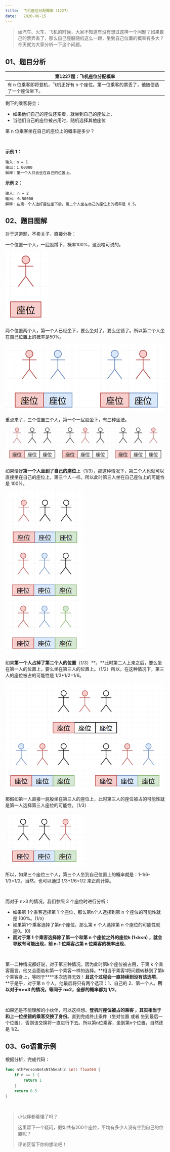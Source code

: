 ```yaml
---
title:	飞机座位分配概率（1227）
date:	2020-06-15
---
```


> 坐汽车、火车、飞机的时候，大家不知道有没有想过这样一个问题？如果自己的票弄丢了，那么自己屁股随机这么一蹲，坐到自己位置的概率有多大？今天就为大家分析一下这个问题。

## 01、题目分析

| 第1227题：飞机座位分配概率                                   |
| ------------------------------------------------------------ |
| 有 n 位乘客即将登机，飞机正好有 n 个座位。第一位乘客的票丢了，他随便选了一个座位坐下。 |

剩下的乘客将会：

- 如果他们自己的座位还空着，就坐到自己的座位上，
- 当他们自己的座位被占用时，随机选择其他座位

第 n 位乘客坐在自己的座位上的概率是多少？

<br/>

**示例 1：**

```
输入：n = 1
输出：1.00000
解释：第一个人只会坐在自己的位置上。
```

**示例 2：**

```
输入: n = 2
输出: 0.50000
解释：在第一个人选好座位坐下后，第二个人坐在自己的座位上的概率是 0.5。
```

## 02、题目图解

对于这道题，不卖关子，直接分析：

一个位置一个人，一屁股蹲下，概率100%，这没啥可说的。

<img src="./04/1.png" alt="PNG" style="zoom: 67%;" />

两个位置两个人，第一个人已经坐下，要么坐对了，要么坐错了。所以第二个人坐在自己位置上的概率是50%。

<img src="./04/2.png" alt="PNG" style="zoom: 67%;" />

重点来了，三个位置三个人，第一个一屁股坐下，有三种坐法。<img src="./04/3.jpeg" alt="PNG" style="zoom: 67%;" />

如果恰好**第一个人坐到了自己的座位**上（1/3），那这种情况下，第二个人也就可以直接坐在自己的座位上，第三个人一样。所以此时第三人坐在自己座位上的可能性是 100%。

<img src="./04/4.png" alt="PNG" style="zoom: 67%;" />

如果**第一个人占掉了第二个人的位置**（1/3）**。**此时第二人上来之后，要么坐在第一人的位置上，要么坐在第三人的位置上。（1/2）所以，在这种情况下，第三人的座位被占的可能性是 1/3*1/2=1/6。

<img src="./04/5.png" alt="PNG" style="zoom: 67%;" />

那假如第一人直接一屁股坐在第三人的座位上，此时第三人的座位被占的可能性就是第一人选择第三人座位的可能性。（1/3）

<img src="./04/6.png" alt="PNG" style="zoom: 67%;" />

所以，如果三个座位三个人，第三个人坐到自己位置上的概率就是：1-1/6-1/3=1/2。当然，也可以通过 1/3+1/6=1/2 来正向计算。

<br/>

而对于 n>3 的情况，我们参照 3 个座位时进行分析：

- 如果第 1个乘客选择第 1 个座位，那么第n个人选择到第 n 个座位的可能性就是 100%。(1/n)
- 如果第1个乘客选择了第n个座位，那么第 n 个人选择第 n 个座位的可能性就是0。(0)
- **而对于第 1 个乘客选择除了第一个和第 n 个座位之外的座位k (1<k<n) ，就会导致有可能出现，前 n-1 位乘客占第 n 位乘客的概率出现**。

<br/>

第一二种情况都好说，对于第三种情况。因为此时第k个座位被占用，于第 k 个乘客而言，他又会面临和第一个乘客一样的选择。**相当于乘客1将问题转移到了第k个乘客身上，等同于****本次选择无效！**且这个过程会一直持续到没有该选项**。**于是乎，对于第 n 个人，他最后将只有两个选项：1、自己的 2、第一个人。**所以对于n>=3 的情况，等同于 n=2，全部的概率都为 1/2**。

<br/>

如果还是不能理解的小伙伴，可以这样想。**登机时座位被占的乘客 ，其实相当于和上一位坐错的乘客交换了身份**。直到完成终止条件（坐对位置 或者 坐到最后一个位置），否则该交换将一直进行下去。所以第n位乘客，坐到第n个位置，自然还是 1/2。

## 03、Go语言示例

根据分析，完成代码：

```go
func nthPersonGetsNthSeat(n int) float64 {
	if n == 1 {
		return 1
	}
	return 0.5
}
```

<br/>

> 小伙伴都看懂了吗？
>
> 这里留下一个疑问，假如共有200个座位，平均有多少人没有坐到自己的位置呢？
>
> 评论区留下你的想法吧！

